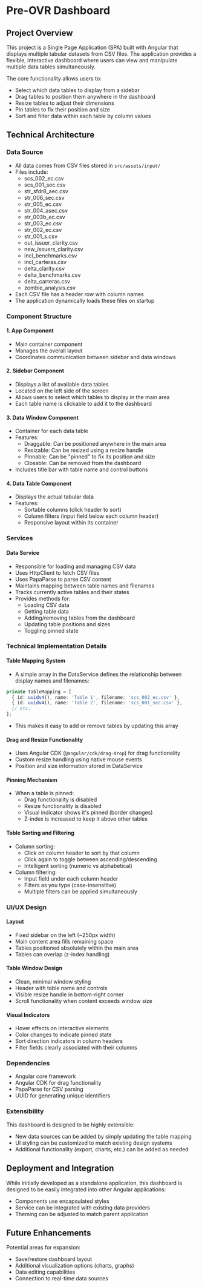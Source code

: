 # Pre-OVR Dashboard

## Project Overview
This project is a Single Page Application (SPA) built with Angular that displays multiple tabular datasets from CSV files. The application provides a flexible, interactive dashboard where users can view and manipulate multiple data tables simultaneously.

The core functionality allows users to:
- Select which data tables to display from a sidebar
- Drag tables to position them anywhere in the dashboard
- Resize tables to adjust their dimensions
- Pin tables to fix their position and size
- Sort and filter data within each table by column values

## Technical Architecture

### Data Source
- All data comes from CSV files stored in `src/assets/input/`
- Files include:
  - scs_002_ec.csv
  - scs_001_sec.csv
  - str_sfdr8_aec.csv
  - str_006_sec.csv
  - str_005_ec.csv
  - str_004_asec.csv
  - str_003b_ec.csv
  - str_003_ec.csv
  - str_002_ec.csv
  - str_001_s.csv
  - out_issuer_clarity.csv
  - new_issuers_clarity.csv
  - incl_benchmarks.csv
  - incl_carteras.csv
  - delta_clarity.csv
  - delta_benchmarks.csv
  - delta_carteras.csv
  - zombie_analysis.csv
- Each CSV file has a header row with column names
- The application dynamically loads these files on startup

### Component Structure

#### 1. App Component
- Main container component
- Manages the overall layout
- Coordinates communication between sidebar and data windows

#### 2. Sidebar Component
- Displays a list of available data tables
- Located on the left side of the screen
- Allows users to select which tables to display in the main area
- Each table name is clickable to add it to the dashboard

#### 3. Data Window Component
- Container for each data table
- Features:
  - Draggable: Can be positioned anywhere in the main area
  - Resizable: Can be resized using a resize handle
  - Pinnable: Can be "pinned" to fix its position and size
  - Closable: Can be removed from the dashboard
- Includes title bar with table name and control buttons

#### 4. Data Table Component
- Displays the actual tabular data
- Features:
  - Sortable columns (click header to sort)
  - Column filters (input field below each column header)
  - Responsive layout within its container

### Services

#### Data Service
- Responsible for loading and managing CSV data
- Uses HttpClient to fetch CSV files
- Uses PapaParse to parse CSV content
- Maintains mapping between table names and filenames
- Tracks currently active tables and their states
- Provides methods for:
  - Loading CSV data
  - Getting table data
  - Adding/removing tables from the dashboard
  - Updating table positions and sizes
  - Toggling pinned state

### Technical Implementation Details

#### Table Mapping System
- A simple array in the DataService defines the relationship between display names and filenames:
```typescript
private tableMapping = [
  { id: uuidv4(), name: 'Table 1', filename: 'scs_002_ec.csv' },
  { id: uuidv4(), name: 'Table 2', filename: 'scs_001_sec.csv' },
  // etc.
];
```
- This makes it easy to add or remove tables by updating this array

#### Drag and Resize Functionality
- Uses Angular CDK (`@angular/cdk/drag-drop`) for drag functionality
- Custom resize handling using native mouse events
- Position and size information stored in DataService

#### Pinning Mechanism
- When a table is pinned:
  - Drag functionality is disabled
  - Resize functionality is disabled
  - Visual indicator shows it's pinned (border changes)
  - Z-index is increased to keep it above other tables

#### Table Sorting and Filtering
- Column sorting:
  - Click on column header to sort by that column
  - Click again to toggle between ascending/descending
  - Intelligent sorting (numeric vs alphabetical)
- Column filtering:
  - Input field under each column header
  - Filters as you type (case-insensitive)
  - Multiple filters can be applied simultaneously

### UI/UX Design

#### Layout
- Fixed sidebar on the left (~250px width)
- Main content area fills remaining space
- Tables positioned absolutely within the main area
- Tables can overlap (z-index handling)

#### Table Window Design
- Clean, minimal window styling
- Header with table name and controls
- Visible resize handle in bottom-right corner
- Scroll functionality when content exceeds window size

#### Visual Indicators
- Hover effects on interactive elements
- Color changes to indicate pinned state
- Sort direction indicators in column headers
- Filter fields clearly associated with their columns

### Dependencies
- Angular core framework
- Angular CDK for drag functionality
- PapaParse for CSV parsing
- UUID for generating unique identifiers

### Extensibility
This dashboard is designed to be highly extensible:
- New data sources can be added by simply updating the table mapping
- UI styling can be customized to match existing design systems
- Additional functionality (export, charts, etc.) can be added as needed

## Deployment and Integration
While initially developed as a standalone application, this dashboard is designed to be easily integrated into other Angular applications:
- Components use encapsulated styles
- Service can be integrated with existing data providers
- Theming can be adjusted to match parent application

## Future Enhancements
Potential areas for expansion:
- Save/restore dashboard layout
- Additional visualization options (charts, graphs)
- Data editing capabilities
- Connection to real-time data sources